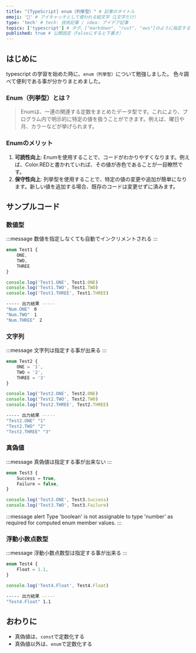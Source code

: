 ```yaml
---
title: "[TypeScript] enum（列挙型）" # 記事のタイトル
emoji: '🧏' # アイキャッチとして使われる絵文字（1文字だけ）
type: 'tech' # tech: 技術記事 / idea: アイデア記事
topics: ['typescript'] # タグ。["markdown", "rust", "aws"]のように指定する
published: true # 公開設定（falseにすると下書き）
---
```


## はじめに

typescript の学習を始めた時に、`enum（列挙型）`について勉強しました。
色々調べて便利である事が分かりまとめました。

### Enum（列挙型）とは？
> Enumは、一連の関連する定数をまとめたデータ型です。これにより、プログラム内で明示的に特定の値を扱うことができます。例えば、曜日や月、カラーなどが挙げられます。

### Enumのメリット
1. **可読性向上**: Enumを使用することで、コードがわかりやすくなります。例えば、Color.REDと書かれていれば、その値が赤色であることが一目瞭然です。
2. **保守性向上**: 列挙型を使用することで、特定の値の変更や追加が簡単になります。新しい値を追加する場合、既存のコードは変更せずに済みます。

## サンプルコード

### 数値型
:::message
数値を指定しなくても自動でインクリメントされる
:::

```typescript
enum Test1 {
    ONE,
    TWO,
    THREE
}

console.log('Test1.ONE', Test1.ONE)
console.log('Test1.TWO', Test1.TWO)
console.log('Test1.THREE', Test1.THREE)
```

```bash
----- 出力結果 -----
"Num.ONE"　0 
"Num.TWO"　1 
"Num.THREE"　2 
```

### 文字列
:::message
文字列は指定する事が出来る
:::
```typescript
enum Test2 {
    ONE = '1',
    TWO = '2',
    THREE = '3'
}

console.log('Test2.ONE', Test2.ONE)
console.log('Test2.TWO', Test2.TWO)
console.log('Test2.THREE', Test2.THREE)
```

```bash
----- 出力結果 -----
"Test2.ONE" "1" 
"Test2.TWO" "2" 
"Test2.THREE" "3" 
```

### 真偽値
:::message
真偽値は指定する事が出来ない
:::
```typescript
enum Test3 {
    Success = true,
    Failure = false,
}

console.log('Test3.ONE', Test3.Success)
console.log('Test3.TWO', Test3.Failure)
```

:::message alert
Type 'boolean' is not assignable to type 'number' as required for computed enum member values.
:::

### 浮動小数点数型
:::message
浮動小数点数型は指定する事が出来る
:::
```typescript
enum Test4 {
    Float = 1.1,
}

console.log('Test4.Float', Test4.Float)
```

```bash
----- 出力結果 -----
"Test4.Float" 1.1 
```

## おわりに
- 真偽値は、`const`で定数化する
- 真偽値以外は、`enum`で定数化する
